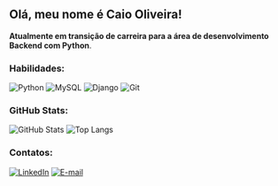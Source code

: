 ## Olá, meu nome é Caio Oliveira!


 <strong>Atualmente em transição de carreira para a área de desenvolvimento Backend com Python</strong>.

  ### Habilidades:
  ![Python](https://img.shields.io/badge/python-3670A0?style=for-the-badge&logo=python&logoColor=ffdd54) ![MySQL](https://img.shields.io/badge/MySQL-00000F?style=for-the-badge&logo=mysql&logoColor=white) ![Django](https://img.shields.io/badge/django-%23092E20.svg?style=for-the-badge&logo=django&logoColor=white) 	![Git](https://img.shields.io/badge/GIT-E44C30?style=for-the-badge&logo=git&logoColor=white)

### GitHub Stats:
![GitHub Stats](https://github-readme-stats.vercel.app/api?username=CaiioOliveiraa&theme=transparent&bg_color=000&border_color=30A3DC&show_icons=true&icon_color=30A3DC&title_color=E94D5F&text_color=FFF&hide_title=true) ![Top Langs](https://github-readme-stats-git-masterrstaa-rickstaa.vercel.app/api/top-langs/?username=CaiioOliveiraa&layout=compact&bg_color=000&border_color=30A3DC&title_color=E94D5F&text_color=FFF)


### Contatos:

[![LinkedIn](https://img.shields.io/badge/LinkedIn-0077B5?style=for-the-badge&logo=linkedin&logoColor=white)](https://www.linkedin.com/in/caiohenrique-oliveira/) [![E-mail](https://img.shields.io/badge/-Email-000?style=for-the-badge&logo=microsoft-outlook&logoColor=007BFF)](mailto:oliveiracaio2@hotmail.com)

